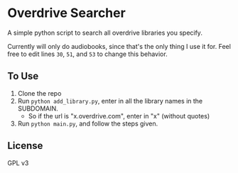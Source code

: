 # Overdrive Searcher
A simple python script to search all overdrive libraries you specify.

Currently will only do audiobooks, since that's the only thing I use it for.  Feel free to edit lines `30`, `51`, and `53` to change this behavior.

## To Use
1. Clone the repo
2. Run `python add_library.py`, enter in all the library names in the SUBDOMAIN.
	- So if the url is "x.overdrive.com", enter in "x" (without quotes)
3. Run `python main.py`, and follow the steps given.

## License
GPL v3

